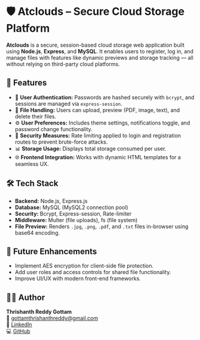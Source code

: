 # 🛡️ Atclouds – Secure Cloud Storage Platform

**Atclouds** is a secure, session-based cloud storage web application built using **Node.js**, **Express**, and **MySQL**. It enables users to register, log in, and manage files with features like dynamic previews and storage tracking — all without relying on third-party cloud platforms.

## 🔧 Features

- 🔐 **User Authentication:** Passwords are hashed securely with `bcrypt`, and sessions are managed via `express-session`.
- 📁 **File Handling:** Users can upload, preview (PDF, image, text), and delete their files.
- ⚙️ **User Preferences:** Includes theme settings, notifications toggle, and password change functionality.
- 🛑 **Security Measures:** Rate limiting applied to login and registration routes to prevent brute-force attacks.
- 📊 **Storage Usage:** Displays total storage consumed per user.
- 🌐 **Frontend Integration:** Works with dynamic HTML templates for a seamless UX.

## 🛠️ Tech Stack

- **Backend:** Node.js, Express.js
- **Database:** MySQL (MySQL2 connection pool)
- **Security:** Bcrypt, Express-session, Rate-limiter
- **Middleware:** Multer (file uploads), fs (file system)
- **File Preview:** Renders `.jpg`, `.png`, `.pdf`, and `.txt` files in-browser using base64 encoding.

## 📌 Future Enhancements

- Implement AES encryption for client-side file protection.
- Add user roles and access controls for shared file functionality.
- Improve UI/UX with modern front-end frameworks.

## 🧑‍💻 Author

**Thrishanth Reddy Gottam**  
📧 gottamthrishanthreddy@gmail.com  
🔗 [LinkedIn](https://www.linkedin.com/in/gottam-thrishanthreddy)  
💻 [GitHub](https://github.com/thrishanthgottam)
